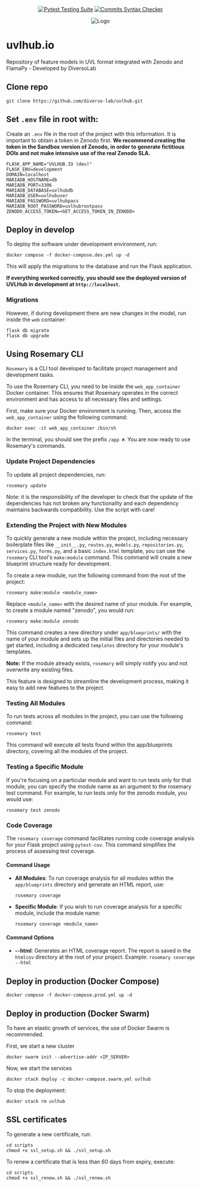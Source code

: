 <div align="center">

  <a href="">[![Pytest Testing Suite](https://github.com/diverso-lab/uvlhub/actions/workflows/tests.yml/badge.svg?branch=main)](https://github.com/diverso-lab/uvlhub/actions/workflows/tests.yml)</a>
  <a href="">[![Commits Syntax Checker](https://github.com/diverso-lab/uvlhub/actions/workflows/commits.yml/badge.svg?branch=main)](https://github.com/diverso-lab/uvlhub/actions/workflows/commits.yml)</a>
  
</div>

<div style="text-align: center;">
  <img src="https://www.uvlhub.io/static/img/logos/logo-light.svg" alt="Logo">
</div>

# uvlhub.io

Repository of feature models in UVL format integrated with Zenodo and FlamaPy - Developed by DiversoLab

## Clone repo

```
git clone https://github.com/diverso-lab/uvlhub.git
```

## Set `.env` file in root with:

Create an `.env` file in the root of the project with this information. It is important to obtain a token in Zenodo first. **We recommend creating the token in the Sandbox version of Zenodo, in order to generate fictitious DOIs and not make intensive use of the real Zenodo SLA.**

```
FLASK_APP_NAME="UVLHUB.IO (dev)"
FLASK_ENV=development
DOMAIN=localhost
MARIADB_HOSTNAME=db
MARIADB_PORT=3306
MARIADB_DATABASE=uvlhubdb
MARIADB_USER=uvlhubuser
MARIADB_PASSWORD=uvlhubpass
MARIADB_ROOT_PASSWORD=uvlhubrootpass
ZENODO_ACCESS_TOKEN=<GET_ACCESS_TOKEN_IN_ZENODO>
```

## Deploy in develop

To deploy the software under development environment, run:

```
docker compose -f docker-compose.dev.yml up -d 
```

This will apply the migrations to the database and run the Flask application. 

**If everything worked correctly, you should see the deployed version of UVLHub in development at `http://localhost`.**

### Migrations

However, if during development there are new changes in the model, run inside the `web` container:

```
flask db migrate
flask db upgrade
```

## Using Rosemary CLI

`Rosemary` is a CLI tool developed to facilitate project management and development tasks.

To use the Rosemary CLI, you need to be inside the `web_app_container` Docker container. This ensures that Rosemary operates in the correct environment and has access to all necessary files and settings.

First, make sure your Docker environment is running. Then, access the `web_app_container` using the following command:

```
docker exec -it web_app_container /bin/sh
```

In the terminal, you should see the prefix `/app #`. You are now ready to use Rosemary's commands.

### Update Project Dependencies

To update all project dependencies, run:

```
rosemary update
```

Note: it is the responsibility of the developer to check that the update of the dependencies has not broken any 
functionality and each dependency maintains backwards compatibility. Use the script with care!

### Extending the Project with New Modules

To quickly generate a new module within the project, including necessary boilerplate files 
like `__init__.py`, `routes.py`, `models.py`, `repositories.py`, `services.py`, `forms.py`,
and a basic `index.html` template, you can use the `rosemary` CLI tool's `make:module` 
command. This command will create a new blueprint structure ready for development.

To create a new module, run the following command from the root of the project:

```
rosemary make:module <module_name>
```

Replace `<module_name>` with the desired name of your module. For example, to create a 
module named "zenodo", you would run:

```
rosemary make:module zenodo
```


This command creates a new directory under `app/blueprints/` with the name of your module and sets up the initial files and directories needed to get started, including a dedicated `templates` directory for your module's templates.

**Note:** If the module already exists, `rosemary` will simply notify you and not overwrite any existing files.

This feature is designed to streamline the development process, making it easy to add new features to the project.

### Testing All Modules

To run tests across all modules in the project, you can use the following command:

```
rosemary test
```

This command will execute all tests found within the app/blueprints directory, covering all the modules of the project.

### Testing a Specific Module

If you're focusing on a particular module and want to run tests only for that module, you can specify the module
name as an argument to the rosemary test command. For example, to run tests only for the zenodo module, you would 
use:

```
rosemary test zenodo
```

### Code Coverage

The `rosemary coverage` command facilitates running code coverage analysis for your Flask project using `pytest-cov`. 
This command simplifies the process of assessing test coverage.

#### Command Usage

- **All Modules**: To run coverage analysis for all modules within the `app/blueprints` directory and generate an HTML report, use:

  ```
  rosemary coverage
  ```
  
- **Specific Module**: If you wish to run coverage analysis for a specific module, include the 
module name:

  ```
  rosemary coverage <module_name> 
  ```

#### Command Options

- **--html**: Generates an HTML coverage report. The report is saved in the `htmlcov` directory
at the root of your project. Example: `rosemary coverage --html`

## Deploy in production (Docker Compose)

```
docker compose -f docker-compose.prod.yml up -d 
```

## Deploy in production (Docker Swarm)

To have an elastic growth of services, the use of Docker Swarm is recommended.

First, we start a new cluster

```
docker swarm init --advertise-addr <IP_SERVER>
```

Now, we start the services

```
docker stack deploy -c docker-compose.swarm.yml uvlhub
```

To stop the deployment:

```
docker stack rm uvlhub
```

## SSL certificates

To generate a new certificate, run: 

```
cd scripts
chmod +x ssl_setup.sh && ./ssl_setup.sh
```

To renew a certificate that is less than 60 days from expiry, execute:

```
cd scripts
chmod +x ssl_renew.sh && ./ssl_renew.sh
```

